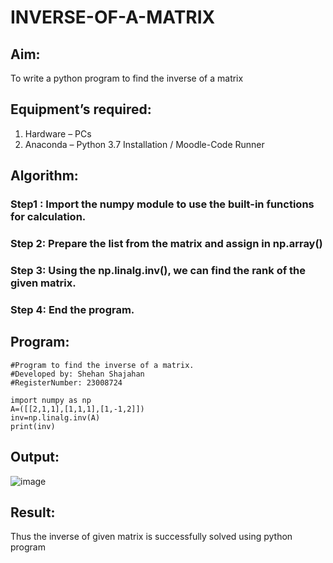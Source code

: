 # INVERSE-OF-A-MATRIX
## Aim:
To write a python program to find the inverse of a matrix
## Equipment’s required:
1. 	Hardware – PCs
2. 	Anaconda – Python 3.7 Installation / Moodle-Code Runner
## Algorithm:
### Step1 : Import the numpy module to use the built-in functions for calculation.
### Step 2: Prepare the list from the matrix and assign in np.array()
### Step 3: Using the np.linalg.inv(), we can find the rank of the given matrix.
### Step 4: End the program.

## Program:
```
#Program to find the inverse of a matrix.
#Developed by: Shehan Shajahan
#RegisterNumber: 23008724

import numpy as np
A=([[2,1,1],[1,1,1],[1,-1,2]])
inv=np.linalg.inv(A)
print(inv)
```
## Output:
![image](https://github.com/shehanshajahan/INVERSE-OF-A-MATRIX/assets/139317389/c5a5cc98-7051-4f3a-b93b-7a948816a7dc)

## Result:
Thus the inverse of given matrix is successfully solved using python program

